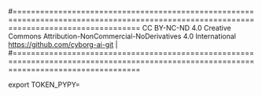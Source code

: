 #========================================================================================================================================
CC BY-NC-ND 4.0 Creative Commons Attribution-NonCommercial-NoDerivatives 4.0 International       https://github.com/cyborg-ai-git       |
#========================================================================================================================================


export TOKEN_PYPY=